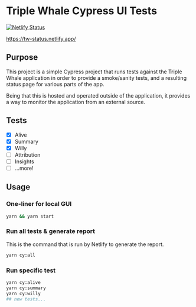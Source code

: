 # Triple Whale Cypress UI Tests

[![Netlify Status](https://api.netlify.com/api/v1/badges/5704624e-816f-43f3-ae28-ac8b2aeae7c4/deploy-status)](https://app.netlify.com/sites/tw-status/deploys)

https://tw-status.netlify.app/

## Purpose

This project is a simple Cypress project that runs tests against the Triple Whale application in order to provide a smoke/sanity tests, and a resulting status page for various parts of the app.

Being that this is hosted and operated outside of the application, it provides a way to monitor the application from an external source.

## Tests

- [x] Alive
- [x] Summary
- [x] Willy
- [ ] Attribution
- [ ] Insights
- [ ] ...more!

## Usage

### One-liner for local GUI

```bash
yarn && yarn start
```

### Run all tests & generate report

This is the command that is run by Netlify to generate the report.

```bash
yarn cy:all
```

### Run specific test

```bash
yarn cy:alive
yarn cy:summary
yarn cy:willy
## new tests...
```
